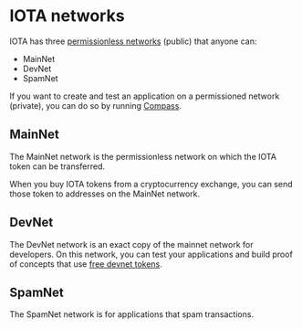 # IOTA networks

IOTA has three [permissionless networks](introduction-to-iota/concepts/distributed-ledger-technology.md) (public) that anyone can:
* MainNet
* DevNet
* SpamNet

If you want to create and test an application on a permissioned network (private), you can do so by running [Compass](compass/introduction/overview.md).

## MainNet

The MainNet network is the permissionless network on which the IOTA token can be transferred.

When you buy IOTA tokens from a cryptocurrency exchange, you can send those token to addresses on the MainNet network.

## DevNet

The DevNet network is an exact copy of the mainnet network for developers. On this network, you can test your applications and build proof of concepts that use [free devnet tokens](https://faucet.testnet.iota.org).

## SpamNet

The SpamNet network is for applications that spam transactions.
